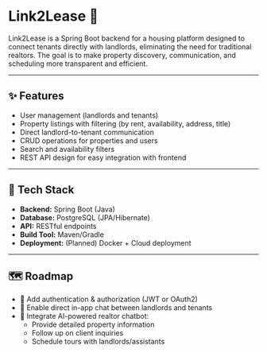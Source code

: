 # Link2Lease 🏡

Link2Lease is a Spring Boot backend for a housing platform designed to connect tenants directly with landlords, eliminating the need for traditional realtors. The goal is to make property discovery, communication, and scheduling more transparent and efficient.

---

## ✨ Features
- User management (landlords and tenants)
- Property listings with filtering (by rent, availability, address, title)
- Direct landlord-to-tenant communication
- CRUD operations for properties and users
- Search and availability filters
- REST API design for easy integration with frontend

---

## 🚀 Tech Stack
- **Backend:** Spring Boot (Java)
- **Database:** PostgreSQL (JPA/Hibernate)
- **API:** RESTful endpoints
- **Build Tool:** Maven/Gradle
- **Deployment:** (Planned) Docker + Cloud deployment

---

## 🗺️ Roadmap
- 🔹 Add authentication & authorization (JWT or OAuth2)
- 🔹 Enable direct in-app chat between landlords and tenants
- 🔹 Integrate AI-powered realtor chatbot:
  - Provide detailed property information
  - Follow up on client inquiries
  - Schedule tours with landlords/assistants


